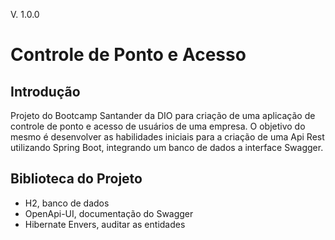 V. 1.0.0

# Controle de Ponto e Acesso

## Introdução

Projeto do Bootcamp Santander da DIO para criação de uma aplicação de controle de ponto e acesso de usuários de uma empresa.
O objetivo do mesmo é desenvolver as habilidades iniciais para a criação de uma Api Rest utilizando Spring Boot, integrando um banco de dados a interface Swagger.

## Biblioteca do Projeto

- H2, banco de dados
- OpenApi-UI, documentação do Swagger
- Hibernate Envers, auditar as entidades